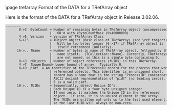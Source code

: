 \page trefarray Format of the DATA for a TRefArray object

Here is the format of the DATA for a TRefArray object in Release 3.02.06.

<div style="background-color: lightgrey; font-size: small;"><pre>
--------
       0->3  ByteCount = Number of remaining bytes in TRefArray object (uncompressed)
                       |   OR'd with kByteCountMask (0x40000000)
       4->5  Version   = Version of TRefArray Class
       6->15           = TObject object (Base class of TRefArray) (see \ref tobject).
                       |   Will be two bytes longer (6->17) if TRefArray object is
                       |   itself referenced (unlikely).
      16->.. fName     = Number of bytes in name of TRefArray object, followed by the
                       |   name itself.  (TCollection::fName). Currently, TRefArrays
                       |   are not named, so this is a single byte containing 0.
       0->3  nObjects  | Number of object references (fUIDs) in this TRefArray.
       4->7  fLowerBound= Lower bound of array.  Typically 0.
       8->9  pidf  = An identifier of the TProcessID record for the process that wrote the
                       | referenced objects. This identifier is an unsigned short.  The relevant
                       | record has a name that is the string "ProcessID" concatenated with the
                       | ASCII decimal representation of "pidf" (no leading zeros).
                       | 0 is a valid pidf.
      10->.. fUIDs     = Sequentially, object Unique ID's.
                       | Each Unique ID is a four byte unsigned integer.
                       | If non-zero, it matches the Unique ID in the referenced
                       | object.  If zero, it is an unused element in the array.
                       | The fUIDs are written out only up to the last used element,
                       | so the last fUID will always be non-zero.
</pre></div>
